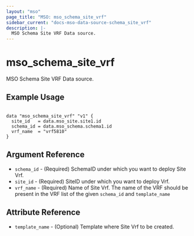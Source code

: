 ```yaml
---
layout: "mso"
page_title: "MSO: mso_schema_site_vrf"
sidebar_current: "docs-mso-data-source-schema_site_vrf"
description: |-
  MSO Schema Site VRF Data source.
---
```


# mso_schema_site_vrf #

 MSO Schema Site VRF Data source.

## Example Usage ##

```hcl

data "mso_schema_site_vrf" "v1" {
  site_id   = data.mso_site.site1.id
  schema_id = data.mso_schema.schema1.id
  vrf_name  = "vrf5810"
}

```

## Argument Reference ##

* `schema_id` - (Required) SchemaID under which you want to deploy Site Vrf.
* `site_id` - (Required) SiteID under which you want to deploy Vrf.
* `vrf_name` - (Required) Name of Site Vrf. The name of the VRF should be present in the VRF list of the given `schema_id` and `template_name`

## Attribute Reference ##

* `template_name` - (Optional) Template where Site Vrf to be created.
